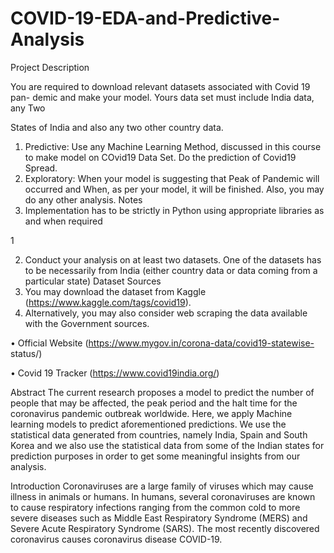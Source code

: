 # COVID-19-EDA-and-Predictive-Analysis

Project Description

You are required to download relevant datasets associated with Covid 19 pan-
demic and make your model. Yours data set must include India data, any Two

States of India and also any two other country data.
1. Predictive: Use any Machine Learning Method, discussed in this course to
make model on COvid19 Data Set. Do the prediction of Covid19 Spread.
2. Exploratory: When your model is suggesting that Peak of Pandemic will
occurred and When, as per your model, it will be finished. Also, you may
do any other analysis.
Notes
1. Implementation has to be strictly in Python using appropriate libraries as
and when required

1

2. Conduct your analysis on at least two datasets. One of the datasets has
to be necessarily from India (either country data or data coming from a
particular state)
Dataset Sources
1. You may download the dataset from Kaggle (https://www.kaggle.com/tags/covid19).
2. Alternatively, you may also consider web scraping the data available with
the Government sources.

• Official Website (https://www.mygov.in/corona-data/covid19-statewise-
status/)

• Covid 19 Tracker (https://www.covid19india.org/)



Abstract
The current research proposes a model to predict the number of people that may be affected, the peak period and the halt time for the coronavirus pandemic outbreak worldwide. Here, we apply Machine learning models to predict aforementioned predictions. We use the statistical data generated from countries, namely India, Spain and South Korea and we also use the statistical data from some of the Indian states for prediction purposes in order to get some meaningful insights from our analysis.

Introduction
Coronaviruses are a large family of viruses which may cause illness in animals or humans. In humans, several coronaviruses are known to cause respiratory infections ranging from the common cold to more severe diseases such as Middle East Respiratory Syndrome (MERS) and Severe Acute Respiratory Syndrome (SARS). The most recently discovered coronavirus causes coronavirus disease COVID-19.

